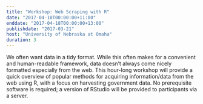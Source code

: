 ```yaml
---
title: "Workshop: Web Scraping with R"
date: "2017-04-18T00:00:00+11:00"
enddate: "2017-04-18T00:00:00+13:00"
publishdate: "2017-03-21"
host: "University of Nebraska at Omaha"
duration: 3
---
```


We often want data in a tidy format. While this often makes for a convenient and human-readable framework, data doesn’t always come nicely formatted especially from the web. This hour-long workshop will provide a quick overview of popular methods for acquiring information/data from the web using R, with a focus on harvesting government data. No prerequisite software is required; a version of RStudio will be provided to participants via a server.

